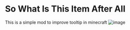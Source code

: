 # So What Is This Item After All
This is a simple mod to improve tooltip in minecraft
![image](https://github.com/BlueGeckoLOL/SoWhatIsThisItemAfterAll/assets/72486328/69b967b8-d42f-490a-b214-f2322b47789a)
